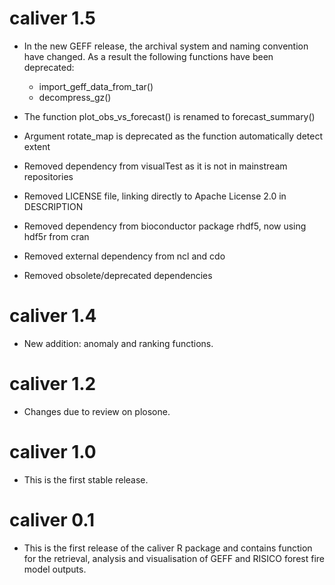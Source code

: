 # caliver 1.5

* In the new GEFF release, the archival system and naming convention have changed. As a result the following functions have been deprecated:

  - import_geff_data_from_tar()
  - decompress_gz()

* The function plot_obs_vs_forecast() is renamed to forecast_summary()
* Argument rotate_map is deprecated as the function automatically detect extent
* Removed dependency from visualTest as it is not in mainstream repositories
* Removed LICENSE file, linking directly to Apache License 2.0 in DESCRIPTION
* Removed dependency from bioconductor package rhdf5, now using hdf5r from cran
* Removed external dependency from ncl and cdo
* Removed obsolete/deprecated dependencies

# caliver 1.4

* New addition: anomaly and ranking functions.

# caliver 1.2

* Changes due to review on plosone.

# caliver 1.0

* This is the first stable release.

# caliver 0.1

* This is the first release of the caliver R package and contains function for the retrieval, analysis and visualisation of GEFF and RISICO forest fire model outputs.
